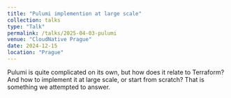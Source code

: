 ```yaml
---
title: "Pulumi implemention at large scale"
collection: talks
type: "Talk"
permalink: /talks/2025-04-03-pulumi
venue: "CloudNative Prague"
date: 2024-12-15
location: "Prague"
---
```

Pulumi is quite complicated on its own, but how does it relate to Terraform? And how to implement it at large scale, or start from scratch? That is something we attempted to answer.